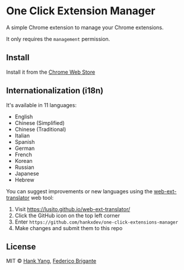 <img src="screencast.gif" align="right" alt="">

# One Click Extension Manager

A simple Chrome extension to manage your Chrome extensions.

It only requires the `management` permission.

## Install

Install it from the [Chrome Web Store](https://chrome.google.com/webstore/detail/one-click-extension-manag/pbgjpgbpljobkekbhnnmlikbbfhbhmem)

## Internationalization (i18n)

It's available in 11 languages:

- English
- Chinese (Simplified)
- Chinese (Traditional)
- Italian
- Spanish
- German
- French
- Korean
- Russian
- Japanese
- Hebrew

You can suggest improvements or new languages using the [web-ext-translator](https://lusito.github.io/web-ext-translator/) web tool:

1. Visit https://lusito.github.io/web-ext-translator/
2. Click the GitHub icon on the top left corner
3. Enter `https://github.com/hankxdev/one-click-extensions-manager`
4. Make changes and submit them to this repo

## License

MIT © [Hank Yang](https://momane.com/), [Federico Brigante](https://github.com/bfred-it/)
